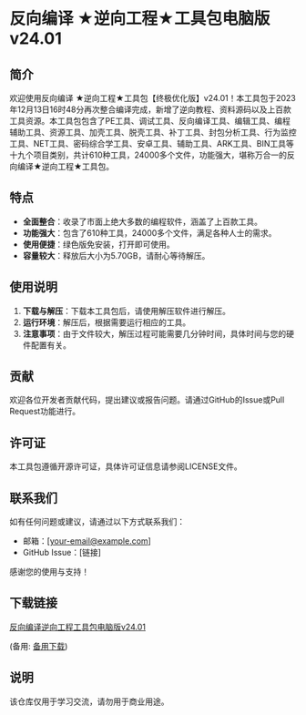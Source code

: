 # 反向编译 ★逆向工程★工具包电脑版 v24.01

## 简介
欢迎使用反向编译 ★逆向工程★工具包【终极优化版】v24.01！本工具包于2023年12月13日16时48分再次整合编译完成，新增了逆向教程、资料源码以及上百款工具资源。本工具包包含了PE工具、调试工具、反向编译工具、编辑工具、编程辅助工具、资源工具、加壳工具、脱壳工具、补丁工具、封包分析工具、行为监控工具、NET工具、密码综合学工具、安卓工具、辅助工具、ARK工具、BIN工具等十九个项目类别，共计610种工具，24000多个文件，功能强大，堪称万合一的反向编译★逆向工程★工具包。

## 特点
- **全面整合**：收录了市面上绝大多数的编程软件，涵盖了上百款工具。
- **功能强大**：包含了610种工具，24000多个文件，满足各种人士的需求。
- **使用便捷**：绿色版免安装，打开即可使用。
- **容量较大**：释放后大小为5.70GB，请耐心等待解压。

## 使用说明
1. **下载与解压**：下载本工具包后，请使用解压软件进行解压。
2. **运行环境**：解压后，根据需要运行相应的工具。
3. **注意事项**：由于文件较大，解压过程可能需要几分钟时间，具体时间与您的硬件配置有关。

## 贡献
欢迎各位开发者贡献代码，提出建议或报告问题。请通过GitHub的Issue或Pull Request功能进行。

## 许可证
本工具包遵循开源许可证，具体许可证信息请参阅LICENSE文件。

## 联系我们
如有任何问题或建议，请通过以下方式联系我们：
- 邮箱：[your-email@example.com]
- GitHub Issue：[链接]

感谢您的使用与支持！

## 下载链接
[反向编译逆向工程工具包电脑版v24.01](https://pan.quark.cn/s/199b6ff6554c) 

(备用: [备用下载](https://pan.baidu.com/s/1Rbsdk4YO269LWPcDTC3zBg?pwd=1234))

## 说明

该仓库仅用于学习交流，请勿用于商业用途。
